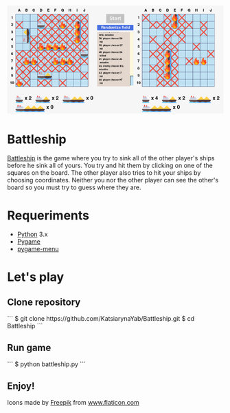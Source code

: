 ![alt img](Git_images/screenshot.png)

<h1>Battleship</h1>
<p> <a href = "https://en.wikipedia.org/wiki/Battleship_(game)" title="Battleship wiki">Battleship</a> is the game where you try to sink all of the other player's ships before he sink all of yours. You try and hit them by clicking on one of the squares on the board. The other player also tries to hit your ships by choosing coordinates. Neither you nor the other player can see the other's board so you must try to guess where they are. </p>

<h1>Requeriments</h1>
<ul>
  <li> <a href="https://www.python.org/">Python</a> 3.x</li>
  <li> <a href="https://www.pygame.org">Pygame</a></li>
  <li> <a href="https://pygame-menu.readthedocs.io/en/latest/">pygame-menu</a></li>
</ul>


<h1>Let's play</h1>
<h2>Clone repository</h2>
```
$ git clone https://github.com/KatsiarynaYab/Battleship.git
$ cd Battleship
```
<h2>Run game</h2>
```
$ python battleship.py
```
<h2>Enjoy!</h2>

Icons made by <a href="https://www.flaticon.com/authors/freepik" title="Freepik">Freepik</a> from <a href="https://www.flaticon.com/" title="Flaticon"> www.flaticon.com</a>
